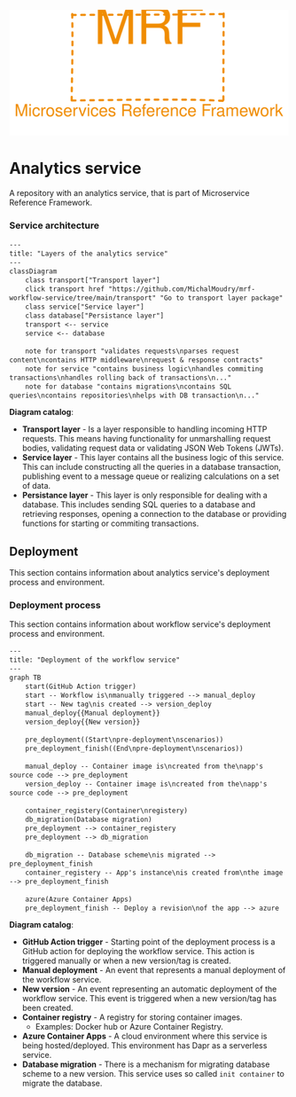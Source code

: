 <p align="center">
    <img src="./assets/mrf_logo.svg" alt="Microservice Reference Framework logo" draggable="false" />
</p>


# Analytics service
A repository with an analytics service, that is part of Microservice Reference Framework.

### Service architecture
```mermaid
---
title: "Layers of the analytics service"
---
classDiagram
    class transport["Transport layer"]
    click transport href "https://github.com/MichalMoudry/mrf-workflow-service/tree/main/transport" "Go to transport layer package"
    class service["Service layer"]
    class database["Persistance layer"]
    transport <-- service
    service <-- database

    note for transport "validates requests\nparses request content\ncontains HTTP middleware\nrequest & response contracts"
    note for service "contains business logic\nhandles commiting transactions\nhandles rolling back of transactions\n..."
    note for database "contains migrations\ncontains SQL queries\ncontains repositories\nhelps with DB transaction\n..."
```
**Diagram catalog**:
- **Transport layer** - Is a layer responsible to handling incoming HTTP requests.
This means having functionality for unmarshalling request bodies, validating request data or validating JSON Web Tokens (JWTs).
- **Service layer** - This layer contains all the business logic of this service.
This can include constructing all the queries in a database transaction, publishing event to a message queue or realizing calculations on a set of data.
- **Persistance layer** - This layer is only responsible for dealing with a database.
This includes sending SQL queries to a database and retrieving responses, opening a connection to the database or providing functions for starting or commiting transactions.

## Deployment
This section contains information about analytics service's deployment process and environment.
### Deployment process
This section contains information about workflow service's deployment process and environment.
```mermaid
---
title: "Deployment of the workflow service"
---
graph TB
    start(GitHub Action trigger)
    start -- Workflow is\nmanually triggered --> manual_deploy
    start -- New tag\nis created --> version_deploy
    manual_deploy{{Manual deployment}}
    version_deploy{{New version}}

    pre_deployment((Start\npre-deployment\nscenarios))
    pre_deployment_finish((End\npre-deployment\nscenarios))
    
    manual_deploy -- Container image is\ncreated from the\napp's source code --> pre_deployment
    version_deploy -- Container image is\ncreated from the\napp's source code --> pre_deployment

    container_registery(Container\nregistery)
    db_migration(Database migration)
    pre_deployment --> container_registery
    pre_deployment --> db_migration

    db_migration -- Database scheme\nis migrated --> pre_deployment_finish
    container_registery -- App's instance\nis created from\nthe image --> pre_deployment_finish

    azure(Azure Container Apps)
    pre_deployment_finish -- Deploy a revision\nof the app --> azure
```
**Diagram catalog**:
- **GitHub Action trigger** - Starting point of the deployment process is a GitHub action for deploying the workflow service.
This action is triggered manually or when a new version/tag is created.
- **Manual deployment** - An event that represents a manual deployment of the workflow service.
- **New version** - An event representing an automatic deployment of the workflow service.
This event is triggered when a new version/tag has been created.
- **Container registry** - A registry for storing container images.
    - Examples: Docker hub or Azure Container Registry.
- **Azure Container Apps** - A cloud environment where this service is being hosted/deployed.
This environment has Dapr as a serverless service.
- **Database migration** - There is a mechanism for migrating database scheme to a new version.
This service uses so called `init container` to migrate the database.
